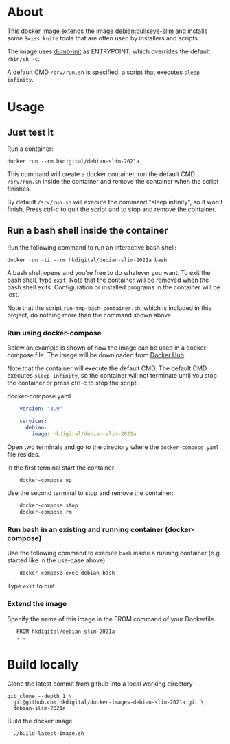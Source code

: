 
# About

This docker image extends the image [debian:bullseye-slim](https://hub.docker.com/_/debian) and installs some `Swiss knife` tools that are often used by installers and scripts.

The image uses [dumb-init](https://github.com/Yelp/dumb-init) as ENTRYPOINT, which overrides the default `/bin/sh -c`.

A default CMD `/srv/run.sh` is specified, a script that executes `sleep infinity`.

# Usage

## Just test it

Run a container:

    docker run --rm hkdigital/debian-slim-2021a

This command will create a docker container, run the default CMD `/srv/run.sh` inside the container and remove the container when the script finishes.

By default `/srv/run.sh` will execute the command "sleep infinity", so it won't finish. Press ctrl-c to quit the script and to stop and remove the container.

## Run a bash shell inside the container

Run the following command to run an interactive bash shell:

    docker run -ti --rm hkdigital/debian-slim-2021a bash

A bash shell opens and you're free to do whatever you want. To exit the bash shell, type `exit`. Note that the container will be removed when the bash shell exits. Configuration or installed programs in the container will be lost.

Note that the script `run-tmp-bash-container.sh`, which is included in this project, do nothing more than the command shown above.

### Run using docker-compose

Below an example is shown of how the image can be used in a docker-compose file. The image will be downloaded from [Docker Hub](https://https://hub.docker.com).

Note that the container will execute the default CMD. The default CMD executes `sleep infinity`, so the container will not terminate until you stop the container or press ctrl-c to stop the script.

docker-compose.yaml
```yaml
    version: "3.9"

    services:
      debian:
        image: hkdigital/debian-slim-2021a
```

Open two terminals and go to the directory where the `docker-compose.yaml` file resides.

In the first terminal start the container:

```bash
    docker-compose up
```

Use the second terminal to stop and remove the container:

```bash
    docker-compose stop
    docker-compose rm
```

### Run bash in an existing and running container (docker-compose)

Use the following command to execute `bash` inside a running container (e.g. started like in the use-case above)

```bash
    docker-compose exec debian bash
```

Type `exit` to quit.

### Extend the image

Specify the name of this image in the FROM command of your Dockerfile.

```
   FROM hkdigital/debian-slim-2021a
   ...
```

# Build locally

Clone the latest commit from github into a local working directory

    git clone --depth 1 \
      git@github.com:hkdigital/docker-images-debian-slim-2021a.git \
      debian-slim-2021a

Build the docker image

      ./build-latest-image.sh

